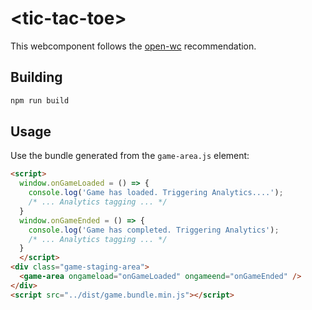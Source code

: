 # \<tic-tac-toe>

This webcomponent follows the [open-wc](https://github.com/open-wc/open-wc) recommendation.

## Building

```bash
npm run build
```

## Usage

Use the bundle generated from the `game-area.js` element:

```html
<script>
  window.onGameLoaded = () => {
    console.log('Game has loaded. Triggering Analytics....');
    /* ... Analytics tagging ... */
  }
  window.onGameEnded = () => {
    console.log('Game has completed. Triggering Analytics');
    /* ... Analytics tagging ... */
  }
  </script>
<div class="game-staging-area">
  <game-area ongameload="onGameLoaded" ongameend="onGameEnded" />
</div>
<script src="../dist/game.bundle.min.js"></script>
```
